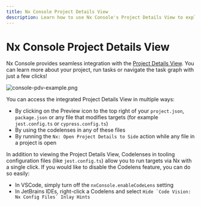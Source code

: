 ```yaml
---
title: Nx Console Project Details View
description: Learn how to use Nx Console's Project Details View to explore project information, run tasks, and navigate the dependency graph directly from your editor.
---
```


# Nx Console Project Details View

Nx Console provides seamless integration with the [Project Details View](features/explore-graph#explore-projects-in-your-workspace).
You can learn more about your project, run tasks or navigate the task graph with just a few clicks!

![console-pdv-example.png](/shared/images/nx-console/console-pdv-example.png)

You can access the integrated Project Details View in multiple ways:

- By clicking on the Preview icon to the top right of your `project.json`, `package.json` or any file that modifies targets (for example `jest.config.ts` or `cypress.config.ts`)
- By using the codelenses in any of these files
- By running the `Nx: Open Project Details to Side` action while any file in a project is open

In addition to viewing the Project Details View, Codelenses in tooling configuration files (like `jest.config.ts`) allow you to run targets via Nx with a single click.
If you would like to disable the Codelens feature, you can do so easily:

- In VSCode, simply turn off the `nxConsole.enableCodeLens` setting
- In JetBrains IDEs, right-click a Codelens and select `` Hide `Code Vision: Nx Config Files` Inlay Hints  ``
